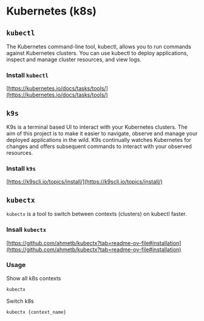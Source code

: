 # Kubernetes (k8s)

## `kubectl`
The Kubernetes command-line tool, kubectl, allows you to run commands against Kubernetes clusters. You can use kubectl to deploy applications, inspect and manage cluster resources, and view logs.
### Install `kubectl`
[https://kubernetes.io/docs/tasks/tools/](https://kubernetes.io/docs/tasks/tools/)

## `k9s`
K9s is a terminal based UI to interact with your Kubernetes clusters. The aim of this project is to make it easier to navigate, observe and manage your deployed applications in the wild. K9s continually watches Kubernetes for changes and offers subsequent commands to interact with your observed resources.


### Install `k9s`
[https://k9scli.io/topics/install/](https://k9scli.io/topics/install/)

## `kubectx`
`kubectx` is a tool to switch between contexts (clusters) on kubectl faster.
### Insall `kubectx`
[https://github.com/ahmetb/kubectx?tab=readme-ov-file#installation](https://github.com/ahmetb/kubectx?tab=readme-ov-file#installation)

### Usage
Show all k8s contexts
```sh
kubectx
```
Switch k8s 
```sh 
kubectx {context_name}
```
